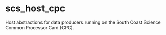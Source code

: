 # scs_host_cpc
Host abstractions for data producers running on the South Coast Science Common Processor Card (CPC).
